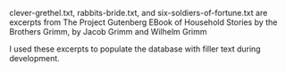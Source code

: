clever-grethel.txt, rabbits-bride.txt, and six-soldiers-of-fortune.txt
are excerpts from 
The Project Gutenberg EBook of Household Stories by the Brothers Grimm,
by Jacob Grimm and Wilhelm Grimm

I used these excerpts to populate the database with filler text during development.